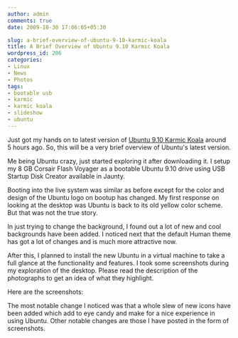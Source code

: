 ```yaml
---
author: admin
comments: true
date: 2009-10-30 17:06:05+05:30

slug: a-brief-overview-of-ubuntu-9-10-karmic-koala
title: A Brief Overview of Ubuntu 9.10 Karmic Koala
wordpress_id: 206
categories:
- Linux
- News
- Photos
tags:
- bootable usb
- karmic
- karmic koala
- slideshow
- ubuntu
---
```


Just got my hands on to latest version of [Ubuntu 9.10 Karmic Koala](http://www.ubuntu.com/products/whatisubuntu/910features) around 5 hours ago. So, this will be a very brief overview of Ubuntu's latest version.

Me being Ubuntu crazy, just started exploring it after downloading it. I setup my 8 GB Corsair Flash Voyager as a bootable Ubuntu 9.10 drive using USB Startup Disk Creator available in Jaunty.

Booting into the live system was similar as before except for the color and design of the Ubuntu logo on bootup has changed. My first response on looking at the desktop was Ubuntu is back to its old yellow color scheme. But that was not the true story.

In just trying to change the background, I found out a lot of new and cool backgrounds have been added. I noticed next that the default Human theme has got a lot of changes and is much more attractive now.

After this, I planned to install the new Ubuntu in a virtual machine to take a full glance at the functionality and features. I took some screenshots during my exploration of the desktop. Please read the description of the photographs to get an idea of what they highlight.


Here are the screenshots:








The most notable change I noticed was that a whole slew of new icons have been added which add to eye candy and make for a nice experience in using Ubuntu. Other notable changes are those I have posted in the form of screenshots.
